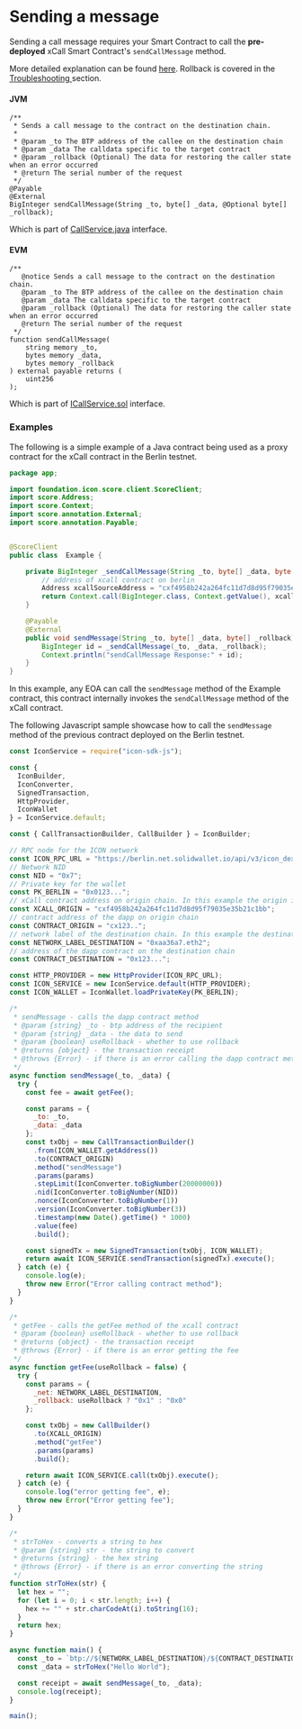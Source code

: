# Sending a message

Sending a call message requires your Smart Contract to call the **pre-deployed** xCall Smart Contract's `sendCallMessage` method.

More detailed explanation can be found [here](https://github.com/icon-project/IIPs/blob/master/IIPS/iip-52.md#sendcallmessage). Rollback is covered in the [Troubleshooting ](../troubleshooting.md)section.

#### JVM

```
/**
 * Sends a call message to the contract on the destination chain.
 *
 * @param _to The BTP address of the callee on the destination chain
 * @param _data The calldata specific to the target contract
 * @param _rollback (Optional) The data for restoring the caller state when an error occurred
 * @return The serial number of the request
 */
@Payable
@External
BigInteger sendCallMessage(String _to, byte[] _data, @Optional byte[] _rollback);
```

Which is part of [CallService.java](https://www.javadoc.io/doc/foundation.icon/btp2-xcall/latest/foundation/icon/btp/xcall/CallService.html) interface.

#### EVM

```
/**
   @notice Sends a call message to the contract on the destination chain.
   @param _to The BTP address of the callee on the destination chain
   @param _data The calldata specific to the target contract
   @param _rollback (Optional) The data for restoring the caller state when an error occurred
   @return The serial number of the request
 */
function sendCallMessage(
    string memory _to,
    bytes memory _data,
    bytes memory _rollback
) external payable returns (
    uint256
);
```

Which is part of [ICallService.sol](https://github.com/icon-project/btp2-solidity/blob/276a7d7b004bcc918b6c4bf656439c335a3960b5/library/contracts/interfaces/ICallService.sol) interface.

### Examples

The following is a simple example of a Java contract being used as a proxy contract for the xCall contract in the Berlin testnet.

```java
package app;

import foundation.icon.score.client.ScoreClient;
import score.Address;
import score.Context;
import score.annotation.External;
import score.annotation.Payable;


@ScoreClient
public class  Example {

    private BigInteger _sendCallMessage(String _to, byte[] _data, byte[] _rollback) {
        // address of xcall contract on berlin
        Address xcallSourceAddress = "cxf4958b242a264fc11d7d8d95f79035e35b21c1bb";
        return Context.call(BigInteger.class, Context.getValue(), xcallSourceAddress, "sendCallMessage", _to, _data, _rollback);
    }

    @Payable
    @External
    public void sendMessage(String _to, byte[] _data, byte[] _rollback) {
        BigInteger id = _sendCallMessage(_to, _data, _rollback);
        Context.println("sendCallMessage Response:" + id);
    }
}
```

In this example, any EOA can call the `sendMessage` method of the Example contract, this contract internally invokes the `sendCallMessage` method of the xCall contract.

The following Javascript sample showcase how to call the `sendMessage` method of the previous contract deployed on the Berlin testnet.

```javascript
const IconService = require("icon-sdk-js");

const {
  IconBuilder,
  IconConverter,
  SignedTransaction,
  HttpProvider,
  IconWallet
} = IconService.default;

const { CallTransactionBuilder, CallBuilder } = IconBuilder;

// RPC node for the ICON network
const ICON_RPC_URL = "https://berlin.net.solidwallet.io/api/v3/icon_dex";
// Network NID
const NID = "0x7";
// Private key for the wallet
const PK_BERLIN = "0x0123...";
// xCall contract address on origin chain. In this example the origin is Berlin
const XCALL_ORIGIN = "cxf4958b242a264fc11d7d8d95f79035e35b21c1bb";
// contract address of the dapp on origin chain
const CONTRACT_ORIGIN = "cx123..";
// network label of the destination chain. In this example the destination is Sepolia
const NETWORK_LABEL_DESTINATION = "0xaa36a7.eth2";
// address of the dapp contract on the destination chain
const CONTRACT_DESTINATION = "0x123...";

const HTTP_PROVIDER = new HttpProvider(ICON_RPC_URL);
const ICON_SERVICE = new IconService.default(HTTP_PROVIDER);
const ICON_WALLET = IconWallet.loadPrivateKey(PK_BERLIN);

/*
 * sendMessage - calls the dapp contract method
 * @param {string} _to - btp address of the recipient
 * @param {string} _data - the data to send
 * @param {boolean} useRollback - whether to use rollback
 * @returns {object} - the transaction receipt
 * @throws {Error} - if there is an error calling the dapp contract method
 */
async function sendMessage(_to, _data) {
  try {
    const fee = await getFee();

    const params = {
      _to: _to,
      _data: _data
    };
    const txObj = new CallTransactionBuilder()
      .from(ICON_WALLET.getAddress())
      .to(CONTRACT_ORIGIN)
      .method("sendMessage")
      .params(params)
      .stepLimit(IconConverter.toBigNumber(20000000))
      .nid(IconConverter.toBigNumber(NID))
      .nonce(IconConverter.toBigNumber(1))
      .version(IconConverter.toBigNumber(3))
      .timestamp(new Date().getTime() * 1000)
      .value(fee)
      .build();

    const signedTx = new SignedTransaction(txObj, ICON_WALLET);
    return await ICON_SERVICE.sendTransaction(signedTx).execute();
  } catch (e) {
    console.log(e);
    throw new Error("Error calling contract method");
  }
}

/*
 * getFee - calls the getFee method of the xcall contract
 * @param {boolean} useRollback - whether to use rollback
 * @returns {object} - the transaction receipt
 * @throws {Error} - if there is an error getting the fee
 */
async function getFee(useRollback = false) {
  try {
    const params = {
      _net: NETWORK_LABEL_DESTINATION,
      _rollback: useRollback ? "0x1" : "0x0"
    };

    const txObj = new CallBuilder()
      .to(XCALL_ORIGIN)
      .method("getFee")
      .params(params)
      .build();

    return await ICON_SERVICE.call(txObj).execute();
  } catch (e) {
    console.log("error getting fee", e);
    throw new Error("Error getting fee");
  }
}

/*
 * strToHex - converts a string to hex
 * @param {string} str - the string to convert
 * @returns {string} - the hex string
 * @throws {Error} - if there is an error converting the string
 */
function strToHex(str) {
  let hex = "";
  for (let i = 0; i < str.length; i++) {
    hex += "" + str.charCodeAt(i).toString(16);
  }
  return hex;
}

async function main() {
  const _to = `btp://${NETWORK_LABEL_DESTINATION}/${CONTRACT_DESTINATION}`;
  const _data = strToHex("Hello World");

  const receipt = await sendMessage(_to, _data);
  console.log(receipt);
}

main();
```

